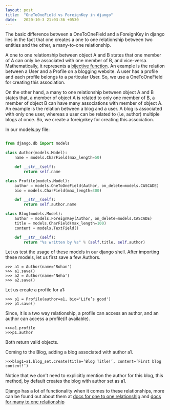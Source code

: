 ```yaml
---
layout: post
title:  "OneToOneField vs ForeignKey in django"
date:   2020-10-3 21:03:36 +0530
---
```


The basic difference between a OneToOneField and a ForeignKey in django lies in the fact that one creates a one to one relationship between two entities and the other, a many-to-one relationship.


A one to one relationship between object A and B states that one member of A can only be associated with one member of B, and vice-versa. Mathematically, it represents a [bijective function][bij-rel]. An example is the relation between a User and a Profile on a blogging website. A user has a profile and each profile belongs to a particular User. So, we use a OneToOneField for creating this association.  

On the other hand, a many to one relationship between object A and B states that, a member of object A is related to only one member of B, a member of object B can have many associations with member of object A. An example is the relation between a blog and a user. A blog is associated with only one user, whereas a user can be related to (i.e, author) multiple blogs at once.  So, we create a foreignkey for creating this association. 

In our models.py file:

```python

from django.db import models

class Author(models.Model):
    name = models.CharField(max_length=50)

    def __str__(self):
        return self.name

class Profile(models.Model):
    author = models.OneToOneField(Author, on_delete=models.CASCADE)
    bio = models.CharField(max_length=300)

    def __str__(self):
        return self.author.name

class Blog(models.Model):
    author = models.ForeignKey(Author, on_delete=models.CASCADE)
    title = models.CharField(max_length=100)
    content = models.TextField()

    def __str__(self):
        return "%s written by %s" % (self.title, self.author)
```

Let us test the usage of these models in our django shell. After importing these models, let us first save a few Authors.

```
>>> a1 = Author(name='Rohan')
>>> a1.save()
>>> a2 = Author(name='Neha')
>>> a2.save()
```
Let us create a profile for a1:

```
>>> p1 = Profile(author=a1, bio='Life’s good')
>>> p1.save()
```

Since, it is a two way relationship, a profile can access an author, and an author can access a profile(if available).

```
>>>a1.profile
>>>p1.author
```

Both return valid objects.

Coming to the Blog, adding a blog associated with author a1.

```
>>>blog1=a1.blog_set.create(title=’Blog Title!’, content=’First blog content!’)
```
Notice that we don't need to explicitly mention the author for this blog, this method, by default creates the blog with author set as a1.

Django has a lot of functionality when it comes to these relationships, more can be found out about them at [ docs for one to one relationship][docs1] and [docs for many to one relationship][docs2]


[bij-rel]: https://en.wikipedia.org/wiki/Bijection#:~:text=In%20mathematics%2C%20a%20bijection%2C%20bijective,element%20of%20the%20first%20set.
[docs1]: https://docs.djangoproject.com/en/3.1/topics/db/examples/one_to_one/
[docs2]: https://docs.djangoproject.com/en/3.1/topics/db/examples/many_to_one/

